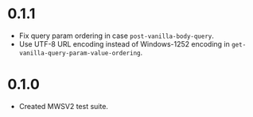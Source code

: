 # 0.1.1
* Fix query param ordering in case `post-vanilla-body-query`.
* Use UTF-8 URL encoding instead of Windows-1252 encoding in `get-vanilla-query-param-value-ordering`.

# 0.1.0
* Created MWSV2 test suite.

